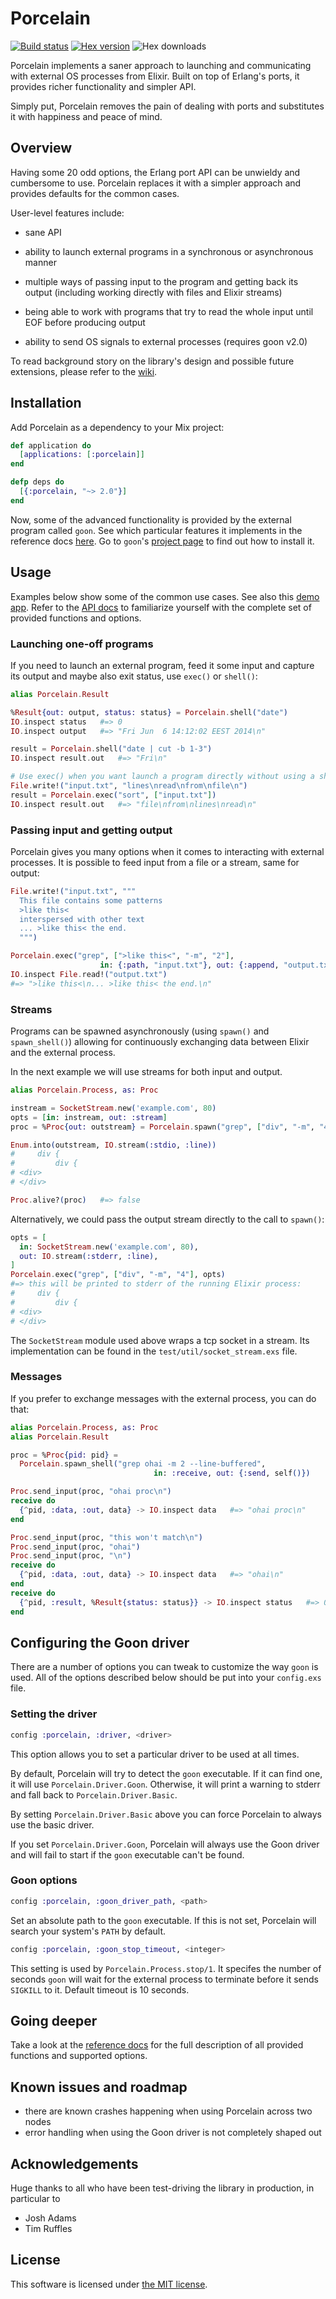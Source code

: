 Porcelain
=========

[![Build status](https://travis-ci.org/alco/porcelain.svg "Build status")](https://travis-ci.org/alco/porcelain)
[![Hex version](https://img.shields.io/hexpm/v/porcelain.svg "Hex version")](https://hex.pm/packages/porcelain)
![Hex downloads](https://img.shields.io/hexpm/dt/porcelain.svg "Hex downloads")

Porcelain implements a saner approach to launching and communicating with
external OS processes from Elixir. Built on top of Erlang's ports, it provides
richer functionality and simpler API.

Simply put, Porcelain removes the pain of dealing with ports and substitutes it
with happiness and peace of mind.


## Overview

Having some 20 odd options, the Erlang port API can be unwieldy and cumbersome
to use. Porcelain replaces it with a simpler approach and provides defaults for
the common cases.

User-level features include:

  * sane API

  * ability to launch external programs in a synchronous or asynchronous manner

  * multiple ways of passing input to the program and getting back its output
    (including working directly with files and Elixir streams)

  * being able to work with programs that try to read the whole input until EOF
    before producing output

  * ability to send OS signals to external processes (requires goon v2.0)

To read background story on the library's design and possible future
extensions, please refer to the [wiki][].

  [wiki]: https://github.com/alco/porcelain/wiki


## Installation

Add Porcelain as a dependency to your Mix project:

```elixir
def application do
  [applications: [:porcelain]]
end

defp deps do
  [{:porcelain, "~> 2.0"}]
end
```

Now, some of the advanced functionality is provided by the external program
called `goon`. See which particular features it implements in the reference
docs [here][goon_ref]. Go to `goon`'s [project page][goon] to find out how to
install it.

  [goon_ref]: http://porcelain.readthedocs.org/en/latest/index.html#document-ref/Porcelain.Driver.Goon
  [goon]: https://github.com/alco/goon#goon


## Usage

Examples below show some of the common use cases. See also this [demo
app][exapp]. Refer to the [API docs][ref] to familiarize yourself with the
complete set of provided functions and options.


### Launching one-off programs

If you need to launch an external program, feed it some input and capture its
output and maybe also exit status, use `exec()` or `shell()`:

```elixir
alias Porcelain.Result

%Result{out: output, status: status} = Porcelain.shell("date")
IO.inspect status   #=> 0
IO.inspect output   #=> "Fri Jun  6 14:12:02 EEST 2014\n"

result = Porcelain.shell("date | cut -b 1-3")
IO.inspect result.out   #=> "Fri\n"

# Use exec() when you want launch a program directly without using a shell
File.write!("input.txt", "lines\nread\nfrom\nfile\n")
result = Porcelain.exec("sort", ["input.txt"])
IO.inspect result.out   #=> "file\nfrom\nlines\nread\n"
```


### Passing input and getting output

Porcelain gives you many options when it comes to interacting with external
processes. It is possible to feed input from a file or a stream, same for
output:

```elixir
File.write!("input.txt", """
  This file contains some patterns
  >like this<
  interspersed with other text
  ... >like this< the end.
  """)

Porcelain.exec("grep", [">like this<", "-m", "2"],
                    in: {:path, "input.txt"}, out: {:append, "output.txt"})
IO.inspect File.read!("output.txt")
#=> ">like this<\n... >like this< the end.\n"
```


### Streams

Programs can be spawned asynchronously (using `spawn()` and `spawn_shell()`)
allowing for continuously exchanging data between Elixir and the external
process.

In the next example we will use streams for both input and output.

```elixir
alias Porcelain.Process, as: Proc

instream = SocketStream.new('example.com', 80)
opts = [in: instream, out: :stream]
proc = %Proc{out: outstream} = Porcelain.spawn("grep", ["div", "-m", "4"], opts)

Enum.into(outstream, IO.stream(:stdio, :line))
#     div {
#         div {
# <div>
# </div>

Proc.alive?(proc)   #=> false
```

Alternatively, we could pass the output stream directly to the call to
`spawn()`:

```elixir
opts = [
  in: SocketStream.new('example.com', 80),
  out: IO.stream(:stderr, :line),
]
Porcelain.exec("grep", ["div", "-m", "4"], opts)
#=> this will be printed to stderr of the running Elixir process:
#     div {
#         div {
# <div>
# </div>
```

The `SocketStream` module used above wraps a tcp socket in a stream. Its
implementation can be found in the `test/util/socket_stream.exs` file.


### Messages

If you prefer to exchange messages with the external process, you can do that:

```elixir
alias Porcelain.Process, as: Proc
alias Porcelain.Result

proc = %Proc{pid: pid} =
  Porcelain.spawn_shell("grep ohai -m 2 --line-buffered",
                                in: :receive, out: {:send, self()})

Proc.send_input(proc, "ohai proc\n")
receive do
  {^pid, :data, :out, data} -> IO.inspect data   #=> "ohai proc\n"
end

Proc.send_input(proc, "this won't match\n")
Proc.send_input(proc, "ohai")
Proc.send_input(proc, "\n")
receive do
  {^pid, :data, :out, data} -> IO.inspect data   #=> "ohai\n"
end
receive do
  {^pid, :result, %Result{status: status}} -> IO.inspect status   #=> 0
end
```


## Configuring the Goon driver

There are a number of options you can tweak to customize the way `goon` is
used. All of the options described below should be put into your `config.exs`
file.


### Setting the driver

```elixir
config :porcelain, :driver, <driver>
```

This option allows you to set a particular driver to be used at all times.

By default, Porcelain will try to detect the `goon` executable. If it can find
one, it will use `Porcelain.Driver.Goon`. Otherwise, it will print a warning to
stderr and fall back to `Porcelain.Driver.Basic`.

By setting `Porcelain.Driver.Basic` above you can force Porcelain to always
use the basic driver.

If you set `Porcelain.Driver.Goon`, Porcelain will always use the Goon driver
and will fail to start if the `goon` executable can't be found.


### Goon options

```elixir
config :porcelain, :goon_driver_path, <path>
```

Set an absolute path to the `goon` executable. If this is not set, Porcelain
will search your system's `PATH` by default.

```elixir
config :porcelain, :goon_stop_timeout, <integer>
```

This setting is used by `Porcelain.Process.stop/1`. It specifes the number of seconds `goon` will
wait for the external process to terminate before it sends `SIGKILL` to it. Default timeout is 10
seconds.


## Going deeper

Take a look at the [reference docs][ref] for the full description of all
provided functions and supported options.

  [exapp]: https://github.com/alco/porcelain_example
  [ref]: http://porcelain.readthedocs.org


## Known issues and roadmap

  * there are known crashes happening when using Porcelain across two nodes
  * error handling when using the Goon driver is not completely shaped out


## Acknowledgements

Huge thanks to all who have been test-driving the library in production, in
particular to

  * Josh Adams
  * Tim Ruffles


## License

This software is licensed under [the MIT license](LICENSE).
